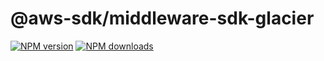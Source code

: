 # @aws-sdk/middleware-sdk-glacier

[![NPM version](https://img.shields.io/npm/v/@aws-sdk/middleware-sdk-glacier/beta.svg)](https://www.npmjs.com/package/@aws-sdk/middleware-sdk-glacier)
[![NPM downloads](https://img.shields.io/npm/dm/@aws-sdk/middleware-sdk-glacier.svg)](https://www.npmjs.com/package/@aws-sdk/middleware-sdk-glacier)
